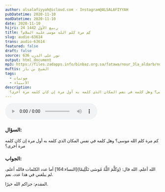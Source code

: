 ```yaml
---
author: alsalafiyyah@icloud.com - Instagram@ALSALAFIYYAH
pubDatetime: 2020-11-10
modDatetime: 2020-11-10
date: 2020-11-10
hijri: 24 ربيع الأول 1442
title: كم مرة كلم الله موسى عليه السلام؟
slug: audio-63614
trans: audio-63614
featured: false
draft: false
source: نور على الدرب 636
output: html_document
mp3: https://files.zadapps.info/binbaz.org.sa/fatawa/nour_3la_aldarb/nour_636/nour_63614.mp3
muftis: الشيخ بن باز
tags:
  - صوتيات
  - الأنبياء
description:
  كم مرة كلم الله موسى؟ وهل كلمه في نفس المكان الذي كلمه به أول مرة إن كان كلمه مرة أخرى؟
---
```


<audio controls>
 <source src="https://files.zadapps.info/binbaz.org.sa/fatawa/nour_3la_aldarb/nour_636/nour_63614.mp3" type="audio/mpeg"/><p>لا يدعم متصفحك عنصر الصوت</p>
</audio>

### السؤال:
كم مرة كلم الله موسى؟ وهل كلمه في نفس المكان الذي كلمه به أول مرة إن كان كلمه مرة أخرى؟

### الجواب:
الله أعلم، الله قال: {وَكَلَّمَ اللَّهُ مُوسَى تَكْلِيمًا}[النساء:164] أما عدد الكلمات فالله أعلم، لم يبلغني في هذا عدد، نعم.

المقدم: جزاكم الله خيرًا.
